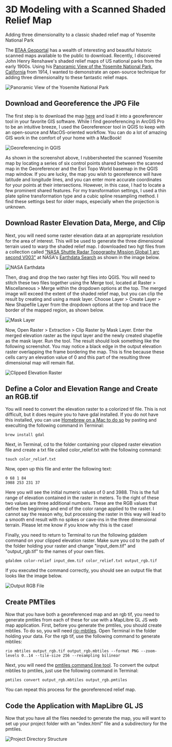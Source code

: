 # 3D Modeling with a Scanned Shaded Relief Map
Adding three dimensionality to a classic shaded relief map of Yosemite National Park

The [BTAA Geoportal](https://geo.btaa.org/) has a wealth of interesting and beautiful historic scanned maps available to the public to download. Recently, I discovered John Henry Renshawe's shaded relief maps of US national parks from the early 1900s. Using his [Panoramic View of the Yosemite National Park, California](https://geo.btaa.org/catalog/p16022coll230:2495) from 1914, I wanted to demonstrate an open-source technique for adding three dimensionality to these fantastic relief maps.

![Panoramic View of the Yosemite National Park](screenshots/1_yosemite.png)

## Download and Georeference the JPG File

The first step is to download the map [here](https://geo.btaa.org/catalog/p16022coll230:2495) and load it into a georeferencer tool in your favorite GIS software. While I find georeferencing in ArcGIS Pro to be an intuitive breeze, I used the Georeferencer tool in QGIS to keep with an open-source and MacOS-oriented workflow. You can do a lot of amazing GIS work in the comfort of your home with a MacBook!

![Georeferencing in QGIS](screenshots/2_georeference.png)

As shown in the screenshot above, I rubbersheeted the scanned Yosemite map by locating a series of six control points shared between the scanned map in the Georeferencer and the Esri Topo World basemap in the QGIS map window. If you are lucky, the map you wish to georeference will have latitude and longitude lines, and you can enter more accurate coordinates for your points at their intersections. However, in this case, I had to locate a few prominent shared features. For my transformation settings, I used a thin plate spline transformation type and a cubic spline resampling method. I find these settings best for older maps, especially when the projection is unknown.

## Download Raster Elevation Data, Merge, and Clip

Next, you will need some raster elevation data at an appropriate resolution for the area of interest. This will be used to generate the three dimensional terrain used to warp the shaded relief map. I downloaded two hgt files from a collection called ["NASA Shuttle Radar Topography Mission Global 1 arc second V003"](https://search.earthdata.nasa.gov/search/granules?p=C2763266360-LPCLOUD&pg[0][v]=f&pg[0][gsk]=-start_date&sb[0]=-119.70264%2C37.47469%2C-119.1709%2C38.2173&tl=1731453010.335!3!!&lat=37.82208275504045&long=-121.453857421875&zoom=7) at NASA's [Earthdata Search](https://search.earthdata.nasa.gov/search) as shown in the image below.

![NASA Earthdata](screenshots/3_nasa_elevation.png)

Then, drag and drop the two raster hgt files into QGIS. You will need to stitch these two files together using the Merge tool, located at Raster > Miscellaneous > Merge within the dropdown options at the top. The merged image will exceed the extent of the shaded relief map, but you can clip the result by creating and using a mask layer. Choose Layer > Create Layer > New Shapefile Layer from the dropdown options at the top and trace the border of the mapped region, as shown below.

![Mask Layer](screenshots/4_mask.png)

Now, Open Raster > Extraction > Clip Raster by Mask Layer. Enter the merged elevation raster as the input layer and the newly created shapefile as the mask layer. Run the tool. The result should look something like the following screenshot. You may notice a black edge in the output elevation raster overlapping the frame bordering the map. This is fine because these cells carry an elevation value of 0 and this part of the resulting three dimensional map will remain flat.

![Clipped Elevation Raster](screenshots/5_clip_rasters.png)

## Define a Color and Elevation Range and Create an RGB.tif

You will need to convert the elevation raster to a colorized tif file. This is not difficult, but it does require you to have gdal installed. If you do not have this installed, you can use [Homebrew on a Mac to do so](https://formulae.brew.sh/formula/gdal) by pasting and execulting the following command in Terminal:

```
brew install gdal
```

Next, in Terminal, cd to the folder containing your clipped raster elevation file and create a txt file called color_relief.txt with the following command:

```
touch color_relief.txt
```

Now, open up this file and enter the following text:

```
0 68 1 84
3988 253 231 37
```

Here you will see the initial numeric values of 0 and 3988. This is the full range of elevation contained in the raster in meters. To the right of these two values are three additional numbers. These are the RGB values that define the beginning and end of the color range applied to the raster. I cannot say the reason why, but processing the raster in this way will lead to a smooth end result with no spikes or cave-ins in the three dimensional terrain. Please let me know if you know why this is the case!

Finally, you need to return to Terminal to run the following gdaldem command on your clipped elevation raster. Make sure you cd to the path of the folder holding your raster and change "input_dem.tif" and "output_rgb.tif" to the names of your own files.

```
gdaldem color-relief input_dem.tif color_relief.txt output_rgb.tif
```

If you executed the command correctly, you should see an output file that looks like the image below.

![Output RGB File](screenshots/7_output_rgb.png)

## Create PMTiles

Now that you have both a georeferenced map and an rgb tif, you need to generate pmtiles from each of these for use with a MapLibre GL JS web map application. First, before you generate the pmtiles, you should create mbtiles. To do so, you will need [rio-mbtiles](https://github.com/mapbox/rio-mbtiles). Open Terminal in the folder holding your data. For the rgb tif, use the following command to generate mbtiles:

```
rio mbtiles output_rgb.tif output_rgb.mbtiles --format PNG --zoom-levels 0..14 --tile-size 256 --resampling bilinear
```

Next, you will need the [pmtiles command line tool](https://formulae.brew.sh/formula/pmtiles). To convert the output mbtiles to pmtiles, just use the following command in Terminal:

```
pmtiles convert output_rgb.mbtiles output_rgb.pmtiles
```

You can repeat this process for the georeferenced relief map.

## Code the Application with MapLibre GL JS

Now that you have all the files needed to generate the map, you will want to set up your project folder with an "index.html" file and a subdirectory for the pmtiles.

![Project Directory Structure](screenshots/8_structure.png)

